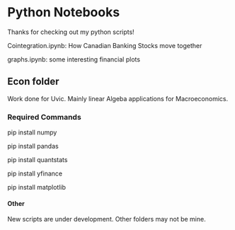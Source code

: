 # Python Notebooks
Thanks for checking out my python scripts!

Cointegration.ipynb: How Canadian Banking Stocks move together

graphs.ipynb: some interesting financial plots

## Econ folder
Work done for Uvic. Mainly linear Algeba applications for Macroeconomics.

### Required Commands
pip install numpy

pip install pandas

pip install quantstats

pip install yfinance

pip install matplotlib

#### Other 
New scripts are under development. Other folders may not be mine.